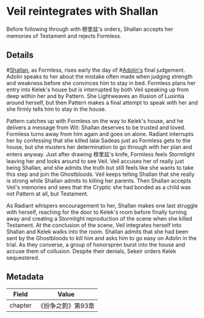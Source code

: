 # Veil reintegrates with Shallan
Before following through with 穆里兹's orders, Shallan accepts her memories of Testament and rejects Formless.

## Details
#[Shallan](characters/shallan), as Formless, rises early the day of #[Adolin's](characters/adolin) final judgement. Adolin speaks to her about the mistake often made when judging strength and weakness before she convinces him to stay in bed. Formless plans her entry into Kelek's house but is interrupted by both Veil speaking up from deep within her and by Pattern. She Lightweaves an illusion of Lusintia around herself, but then Pattern makes a final attempt to speak with her and she firmly tells him to stay in the house.

Pattern catches up with Formless on the way to Kelek's house, and he delivers a message from Wit: Shallan deserves to be trusted and loved. Formless turns away from him again and goes on alone. Radiant interrupts her by confessing that she killed Ialai Sadeas just as Formless gets to the house, but she musters her determination to go through with her plan and enters anyway. Just after drawing 穆里兹's knife, Formless feels Stormlight leaving her and looks around to see Veil. Veil accuses her of really just being Shallan, and she admits the truth but still feels like she wants to take this step and join the Ghostbloods. Veil keeps telling Shallan that she really is strong while Shallan admits to killing her parents. Then Shallan accepts Veil's memories and sees that the Cryptic she had bonded as a child was not Pattern at all, but Testament.

As Radiant whispers encouragement to her, Shallan makes one last struggle with herself, reaching for the door to Kelek's room before finally turning away and creating a Stormlight reproduction of the scene when she killed Testament. At the conclusion of the scene, Veil integrates herself into Shallan and Kelek walks into the room. Shallan admits that she had been sent by the Ghostbloods to kill him and asks him to go easy on Adolin in the trial. As they converse, a group of honorspren burst into the house and accuse them of collusion. Despite their denials, Sekeir orders Kelek sequestered. 

## Metadata
| Field | Value |
| ----- | ----- |
| chapter | 《纷争之韵》第93章 |
